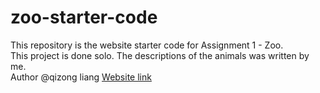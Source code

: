 # zoo-starter-code

This repository is the website starter code for Assignment 1 - Zoo.
<br />
This project is done solo. The descriptions of the animals was written by me.
<br />
Author @qizong liang
[Website link]()
